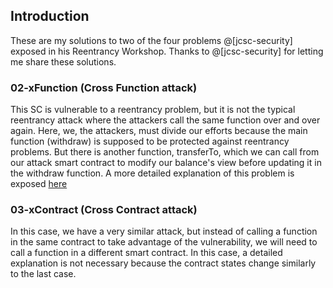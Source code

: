 ## Introduction
These are my solutions to two of the four problems @[jcsc-security] exposed in his Reentrancy Workshop. Thanks to @[jcsc-security] for letting me share these solutions.

### 02-xFunction (Cross Function attack)
This SC is vulnerable to a reentrancy problem, but it is not the typical reentrancy attack where the attackers call the same function over and over again. Here, we, the attackers, must divide our efforts because the main function (withdraw) is supposed to be protected against reentrancy problems. But there is another function, transferTo, which we can call from our attack smart contract to modify our balance's view before updating it in the withdraw function. A more detailed explanation of this problem is exposed [here](test/02-poc_notes.md)

### 03-xContract (Cross Contract attack)
In this case, we have a very similar attack, but instead of calling a function in the same contract to take advantage of the vulnerability, we will need to call a function in a different smart contract. In this case, a detailed explanation is not necessary because the contract states change similarly to the last case.

